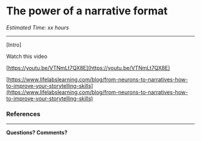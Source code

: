 # The power of a narrative format

*Estimated Time: xx hours*

---

[Intro]

<aside>

Watch this video

</aside>

[https://youtu.be/VTNmLt7QX8E](https://youtu.be/VTNmLt7QX8E)

[https://www.lifelabslearning.com/blog/from-neurons-to-narratives-how-to-improve-your-storytelling-skills](https://www.lifelabslearning.com/blog/from-neurons-to-narratives-how-to-improve-your-storytelling-skills)

### References

---

**Questions? Comments?**

